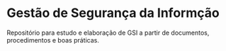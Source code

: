 # Gestão de Segurança da Informção

Repositório para estudo e elaboração de GSI a partir de documentos, procedimentos e boas práticas.
